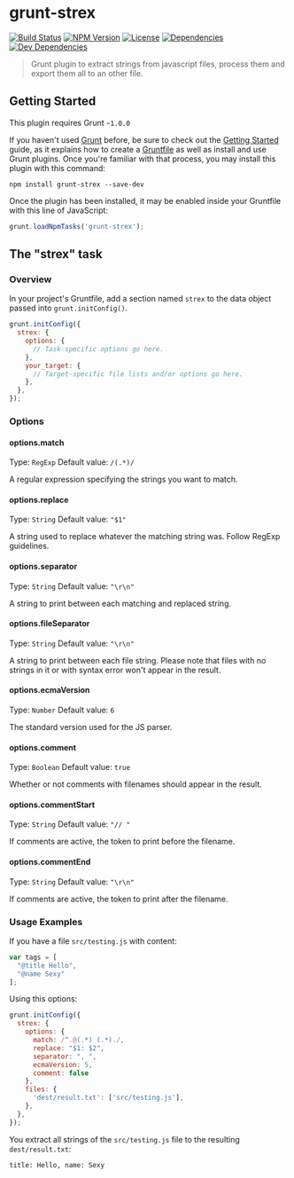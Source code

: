 # grunt-strex

[![Build Status](https://travis-ci.org/wanadev/grunt-strex.svg?branch=master)](https://travis-ci.org/wanadev/grunt-strex)
[![NPM Version](http://img.shields.io/npm/v/grunt-strex.svg?style=flat)](https://www.npmjs.com/package/grunt-strex)
[![License](http://img.shields.io/npm/l/grunt-strex.svg?style=flat)](https://github.com/wanadev/grunt-strex/blob/master/LICENSE)
[![Dependencies](https://img.shields.io/david/wanadev/grunt-strex.svg?maxAge=2592000)]()
[![Dev Dependencies](https://img.shields.io/david/dev/wanadev/grunt-strex.svg?maxAge=2592000)]()

> Grunt plugin to extract strings from javascript files, process them and export them all to an other file.

## Getting Started
This plugin requires Grunt `~1.0.0`

If you haven't used [Grunt](http://gruntjs.com/) before, be sure to check out the [Getting Started](http://gruntjs.com/getting-started) guide, as it explains how to create a [Gruntfile](http://gruntjs.com/sample-gruntfile) as well as install and use Grunt plugins. Once you're familiar with that process, you may install this plugin with this command:

```shell
npm install grunt-strex --save-dev
```

Once the plugin has been installed, it may be enabled inside your Gruntfile with this line of JavaScript:

```js
grunt.loadNpmTasks('grunt-strex');
```

## The "strex" task

### Overview
In your project's Gruntfile, add a section named `strex` to the data object passed into `grunt.initConfig()`.

```js
grunt.initConfig({
  strex: {
    options: {
      // Task-specific options go here.
    },
    your_target: {
      // Target-specific file lists and/or options go here.
    },
  },
});
```

### Options

#### options.match
Type: `RegExp`
Default value: `/(.*)/`

A regular expression specifying the strings you want to match.

#### options.replace
Type: `String`
Default value: `"$1"`

A string used to replace whatever the matching string was. Follow RegExp guidelines.

#### options.separator
Type: `String`
Default value: `"\r\n"`

A string to print between each matching and replaced string.

#### options.fileSeparator
Type: `String`
Default value: `"\r\n"`

A string to print between each file string. Please note that files with no strings in it or with syntax error won't appear in the result.

#### options.ecmaVersion
Type: `Number`
Default value: `6`

The standard version used for the JS parser.

#### options.comment
Type: `Boolean`
Default value: `true`

Whether or not comments with filenames should appear in the result.

#### options.commentStart
Type: `String`
Default value: `"// "`

If comments are active, the token to print before the filename.

#### options.commentEnd
Type: `String`
Default value: `"\r\n"`

If comments are active, the token to print after the filename.

### Usage Examples

If you have a file `src/testing.js` with content:
```js 
var tags = [
  "@title Hello",
  "@name Sexy"
];
```

Using this options:
```js
grunt.initConfig({
  strex: {
    options: {
      match: /^.@(.*) (.*)./,
      replace: "$1: $2",
      separator: ", ",
      ecmaVersion: 5,
      comment: false
    },
    files: {
      'dest/result.txt': ['src/testing.js'],
    },
  },
});
```

You extract all strings of the `src/testing.js` file to the resulting `dest/result.txt`:
```
title: Hello, name: Sexy
```

